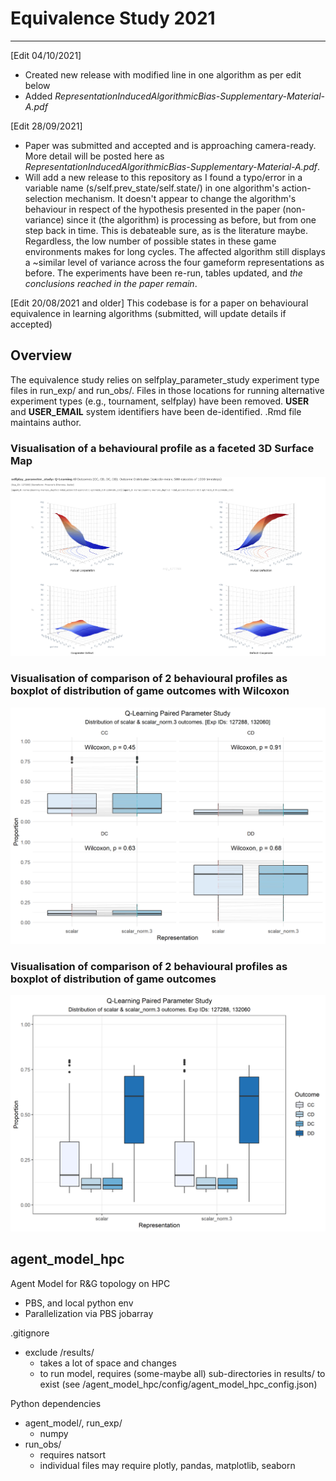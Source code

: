 # Equivalence Study 2021
------------------------
[Edit 04/10/2021]
- Created new release with modified line in one algorithm as per edit below
- Added _RepresentationInducedAlgorithmicBias-Supplementary-Material-A.pdf_


[Edit 28/09/2021]
- Paper was submitted and accepted and is approaching camera-ready. 
More detail will be posted here as _RepresentationInducedAlgorithmicBias-Supplementary-Material-A.pdf_. 
- Will add a new release to this repository as I found a typo/error in a variable name (s/self.prev_state/self.state/) in one algorithm's action-selection mechanism. It doesn't appear to change the algorithm's behaviour in respect of the hypothesis presented in the paper (non-variance) since it (the algorithm) is processing as before, but from one step back in time. This is debateable sure, as is the literature maybe. Regardless, the low number of possible states in these game environments makes for long cycles. The affected algorithm still displays a ~similar level of variance across the four gameform representations as before. The experiments have been re-run, tables updated, and _the conclusions reached in the paper remain_. 

[Edit 20/08/2021 and older]
This codebase is for a paper on behavioural equivalence in learning algorithms (submitted, will update details if accepted)

## Overview
The equivalence study relies on selfplay_parameter_study experiment type files in run_exp/ and run_obs/.
Files in those locations for running alternative experiment types (e.g., tournament, selfplay) have been removed.
__USER__ and __USER_EMAIL__ system identifiers have been de-identified. .Rmd file maintains author.

### Visualisation of a behavioural profile as a faceted 3D Surface Map
![3D Surface Map of Q-Learning game outcomes](https://github.com/simoncstanton/equivalence_study/blob/main/docs/exp_id_127288_q-learning-pd-scalar_selfplay_parameter_study.png?raw=true)

### Visualisation of comparison of 2 behavioural profiles as boxplot of distribution of game outcomes with Wilcoxon
![Boxplot equivalence Q-Learning - Wilcoxon](https://github.com/simoncstanton/equivalence_study/blob/main/docs/compare_transforms_qlearning_127288_132060_facet_boxplot_paired_lines.png?raw=true)

### Visualisation of comparison of 2 behavioural profiles as boxplot of distribution of game outcomes
![Boxplot equivalence Q-Learning](https://github.com/simoncstanton/equivalence_study/blob/main/docs/compare_transforms_qlearning_127288_132060_grouped_boxplot.png?raw=trueE)

## agent_model_hpc
Agent Model for R&amp;G topology on HPC
- PBS, and local python env
- Parallelization via PBS jobarray

.gitignore
- exclude /results/ 
  - takes a lot of space and changes
  - to run model, requires (some-maybe all) sub-directories in results/ to exist (see /agent_model_hpc/config/agent_model_hpc_config.json)


Python dependencies
- agent_model/, run_exp/
  - numpy
- run_obs/ 
  - requires natsort
  - individual files may require plotly, pandas, matplotlib, seaborn
